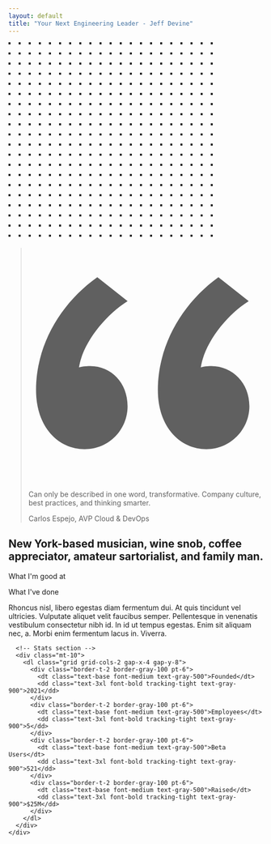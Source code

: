 ```yaml
---
layout: default
title: "Your Next Engineering Leader - Jeff Devine"
---
```


<div class="relative bg-gray-50 py-16 sm:py-12">
  <div class="lg:mx-auto lg:grid lg:max-w-7xl lg:grid-cols-2 lg:items-start lg:gap-24 lg:px-8">
    <div class="relative sm:py-16 lg:py-0">
      <div aria-hidden="true" class="hidden sm:block lg:absolute lg:inset-y-0 lg:right-0 lg:w-screen">
        <div class="absolute inset-y-0 right-1/2 w-full rounded-r-3xl bg-gray-100 lg:right-72"></div>
        <svg class="absolute top-8 left-1/2 -ml-3 lg:-right-8 lg:left-auto lg:top-12" width="404" height="392" fill="none" viewBox="0 0 404 392">
          <defs>
            <pattern id="02f20b47-fd69-4224-a62a-4c9de5c763f7" x="0" y="0" width="20" height="20" patternUnits="userSpaceOnUse">
              <rect x="0" y="0" width="4" height="4" class="text-gray-200" fill="currentColor" />
            </pattern>
          </defs>
          <rect width="404" height="392" fill="url(#02f20b47-fd69-4224-a62a-4c9de5c763f7)" />
        </svg>
      </div>
      <div class="relative mx-auto max-w-md px-6 sm:max-w-3xl lg:max-w-none lg:px-0 lg:py-20">
        <!-- Testimonial card-->
        <div class="relative overflow-hidden rounded-2xl pt-64 pb-10 shadow-xl">
          <img class="absolute inset-0 h-full w-full object-cover" src="{{ '/assets/images/jeff_devine_bio_picture.jpg' | relative_url }}" alt="">
          <div class="relative px-8">
            <blockquote class="mt-8">
              <div class="relative text-lg font-medium text-white md:flex-grow">
                <svg class="absolute top-0 left-0 h-8 w-8 -translate-x-3 -translate-y-2 transform text-sky-400" fill="currentColor" viewBox="0 0 32 32" aria-hidden="true">
                  <path d="M9.352 4C4.456 7.456 1 13.12 1 19.36c0 5.088 3.072 8.064 6.624 8.064 3.36 0 5.856-2.688 5.856-5.856 0-3.168-2.208-5.472-5.088-5.472-.576 0-1.344.096-1.536.192.48-3.264 3.552-7.104 6.624-9.024L9.352 4zm16.512 0c-4.8 3.456-8.256 9.12-8.256 15.36 0 5.088 3.072 8.064 6.624 8.064 3.264 0 5.856-2.688 5.856-5.856 0-3.168-2.304-5.472-5.184-5.472-.576 0-1.248.096-1.44.192.48-3.264 3.456-7.104 6.528-9.024L25.864 4z" />
                </svg>
                <p class="relative">Can only be described in one word, transformative. Company culture, best practices, and thinking smarter.</p>
              </div>
              <footer class="mt-4">
                <p class="text-base font-semibold text-white">Carlos Espejo, AVP Cloud & DevOps</p>
              </footer>
            </blockquote>
          </div>
        </div>
      </div>
    </div>
    <div class="relative mx-auto max-w-md px-6 sm:max-w-3xl lg:px-0">
      <!-- Content area -->
      <div class="pt-12 sm:pt-16 lg:pt-10">
        <h2 class="text-2xl font-bold tracking-tight text-sky-600 sm:text-3xl">New York-based musician, wine snob, coffee appreciator, amateur sartorialist, and family man.</h2>
        <div class="mt-6 space-y-6 text-gray-700">
          <p class="text-lg">What I'm good at</p>
          <p class="text-base leading-7">What I've done</p>
          <p class="text-base leading-7">Rhoncus nisl, libero egestas diam fermentum dui. At quis tincidunt vel ultricies. Vulputate aliquet velit faucibus semper. Pellentesque in venenatis vestibulum consectetur nibh id. In id ut tempus egestas. Enim sit aliquam nec, a. Morbi enim fermentum lacus in. Viverra.</p>
        </div>
      </div>

      <!-- Stats section -->
      <div class="mt-10">
        <dl class="grid grid-cols-2 gap-x-4 gap-y-8">
          <div class="border-t-2 border-gray-100 pt-6">
            <dt class="text-base font-medium text-gray-500">Founded</dt>
            <dd class="text-3xl font-bold tracking-tight text-gray-900">2021</dd>
          </div>
          <div class="border-t-2 border-gray-100 pt-6">
            <dt class="text-base font-medium text-gray-500">Employees</dt>
            <dd class="text-3xl font-bold tracking-tight text-gray-900">5</dd>
          </div>
          <div class="border-t-2 border-gray-100 pt-6">
            <dt class="text-base font-medium text-gray-500">Beta Users</dt>
            <dd class="text-3xl font-bold tracking-tight text-gray-900">521</dd>
          </div>
          <div class="border-t-2 border-gray-100 pt-6">
            <dt class="text-base font-medium text-gray-500">Raised</dt>
            <dd class="text-3xl font-bold tracking-tight text-gray-900">$25M</dd>
          </div>
        </dl>
      </div>
    </div>
  </div>
</div>
